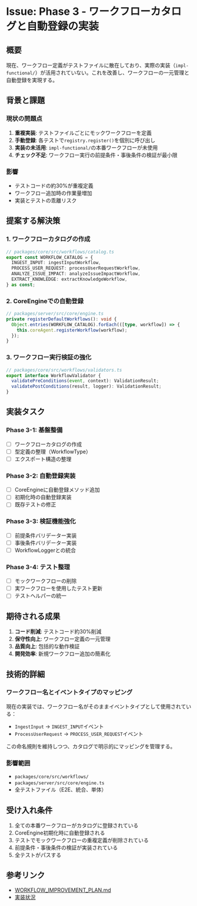 # Issue: Phase 3 - ワークフローカタログと自動登録の実装

## 概要

現在、ワークフロー定義がテストファイルに散在しており、実際の実装（`impl-functional/`）が活用されていない。これを改善し、ワークフローの一元管理と自動登録を実現する。

## 背景と課題

### 現状の問題点

1. **重複実装**: テストファイルごとにモックワークフローを定義
2. **手動登録**: 各テストで`registry.register()`を個別に呼び出し
3. **実装の未活用**: `impl-functional/`の本番ワークフローが未使用
4. **チェック不足**: ワークフロー実行の前提条件・事後条件の検証が最小限

### 影響

- テストコードの約30%が重複定義
- ワークフロー追加時の作業量増加
- 実装とテストの乖離リスク

## 提案する解決策

### 1. ワークフローカタログの作成

```typescript
// packages/core/src/workflows/catalog.ts
export const WORKFLOW_CATALOG = {
  INGEST_INPUT: ingestInputWorkflow,
  PROCESS_USER_REQUEST: processUserRequestWorkflow,
  ANALYZE_ISSUE_IMPACT: analyzeIssueImpactWorkflow,
  EXTRACT_KNOWLEDGE: extractKnowledgeWorkflow,
} as const;
```

### 2. CoreEngineでの自動登録

```typescript
// packages/server/src/core/engine.ts
private registerDefaultWorkflows(): void {
  Object.entries(WORKFLOW_CATALOG).forEach(([type, workflow]) => {
    this.coreAgent.registerWorkflow(workflow);
  });
}
```

### 3. ワークフロー実行検証の強化

```typescript
// packages/core/src/workflows/validators.ts
export interface WorkflowValidator {
  validatePreConditions(event, context): ValidationResult;
  validatePostConditions(result, logger): ValidationResult;
}
```

## 実装タスク

### Phase 3-1: 基盤整備

- [ ] ワークフローカタログの作成
- [ ] 型定義の整理（WorkflowType）
- [ ] エクスポート構造の整理

### Phase 3-2: 自動登録実装

- [ ] CoreEngineに自動登録メソッド追加
- [ ] 初期化時の自動登録実装
- [ ] 既存テストの修正

### Phase 3-3: 検証機能強化

- [ ] 前提条件バリデーター実装
- [ ] 事後条件バリデーター実装
- [ ] WorkflowLoggerとの統合

### Phase 3-4: テスト整理

- [ ] モックワークフローの削除
- [ ] 実ワークフローを使用したテスト更新
- [ ] テストヘルパーの統一

## 期待される成果

1. **コード削減**: テストコード約30%削減
2. **保守性向上**: ワークフロー定義の一元管理
3. **品質向上**: 包括的な動作検証
4. **開発効率**: 新規ワークフロー追加の簡素化

## 技術的詳細

### ワークフロー名とイベントタイプのマッピング

現在の実装では、ワークフロー名がそのままイベントタイプとして使用されている：

- `IngestInput` → `INGEST_INPUT`イベント
- `ProcessUserRequest` → `PROCESS_USER_REQUEST`イベント

この命名規則を維持しつつ、カタログで明示的にマッピングを管理する。

### 影響範囲

- `packages/core/src/workflows/`
- `packages/server/src/core/engine.ts`
- 全テストファイル（E2E、統合、単体）

## 受け入れ条件

1. 全ての本番ワークフローがカタログに登録されている
2. CoreEngine初期化時に自動登録される
3. テストでモックワークフローの重複定義が削除されている
4. 前提条件・事後条件の検証が実装されている
5. 全テストがパスする

## 参考リンク

- [WORKFLOW_IMPROVEMENT_PLAN.md](../WORKFLOW_IMPROVEMENT_PLAN.md)
- [実装状況](../IMPLEMENTATION_STATUS.md)
